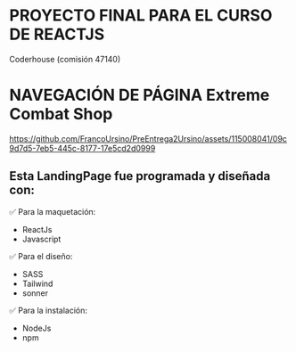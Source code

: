 <h1>PROYECTO FINAL PARA EL CURSO DE REACTJS</h1>
<p>Coderhouse (comisión 47140)</p>

# NAVEGACIÓN DE PÁGINA Extreme Combat Shop

https://github.com/FrancoUrsino/PreEntrega2Ursino/assets/115008041/09c9d7d5-7eb5-445c-8177-17e5cd2d0999

<h2>Esta LandingPage fue programada y diseñada con:</h2>

✅ Para la maquetación:
- ReactJs
- Javascript

✅ Para el diseño:
- SASS
- Tailwind
- sonner

✅ Para la instalación:
- NodeJs
- npm

